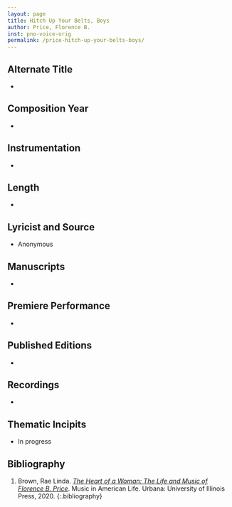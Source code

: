 ```yaml
---
layout: page
title: Hitch Up Your Belts, Boys
author: Price, Florence B.
inst: pno-voice-orig
permalink: /price-hitch-up-your-belts-boys/
---
```


## Alternate Title
- 

## Composition Year
- 

## Instrumentation
- 

## Length
- 

## Lyricist and Source
- Anonymous

## Manuscripts
- 

## Premiere Performance
- 

## Published Editions
- 

## Recordings
- 

## Thematic Incipits
- In progress

## Bibliography
1. Brown, Rae Linda. <a href="https://www.worldcat.org/title/1122800180" target="_blank">*The Heart of a Woman: The Life and Music of Florence B. Price*</a>. Music in American Life. Urbana: University of Illinois Press, 2020.
{:.bibliography}
